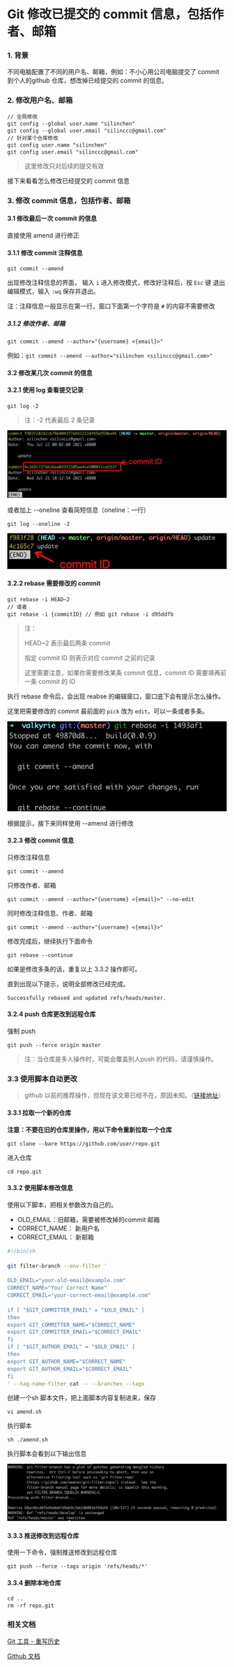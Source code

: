 # Git 修改已提交的 commit 信息，包括作者、邮箱



### 1. 背景

不同电脑配置了不同的用户名、邮箱，例如：不小心用公司电脑提交了 commit 到个人的github 仓库，想改掉已经提交的 commit 的信息。



### 2. 修改用户名、邮箱

```shell
// 全局修改
git config --global user.name "silinchen"
git config --global user.email "silinccc@gmail.com"
// 针对某个仓库修改
git config user.name "silinchen"
git config user.email "silinccc@gmail.com"
```

> 这里修改只对后续的提交有效



接下来看看怎么修改已经提交的 commit 信息

### 3. 修改 commit 信息，包括作者、邮箱

#### 3.1 修改最后一次 commit 的信息

直接使用  amend 进行修正

#### 3.1.1 修改 commit 注释信息

```shell
git commit --amend
```

出现修改注释信息的界面， 输入 `i` 进入修改模式，修改好注释后，按 `Esc` 键 退出编辑模式，输入 `:wq` 保存并退出。

注：注释信息一般显示在第一行，窗口下面第一个字符是 `#` 的内容不需要修改



##### 3.1.2 修改作者、邮箱

```shell
git commit --amend --author="{username} <{email}>"
```

例如：`git commit --amend --author="silinchen <silinccc@gmail.com>"`



#### 3.2 修改某几次 commit 的信息

#### 3.2.1 使用 log 查看提交记录

```shell
git log -2

```

> 注：-2 代表最后 2 条记录

![git log -2](./images/git-log--2.png)

或者加上 --oneline 查看简短信息（oneline：一行）

```
git log --oneline -2
```

![git log --oneline -2](./images/git-log---oneline--2.png)



#### 3.2.2 rebase 需要修改的 commit

```shell
git rebase -i HEAD~2
// 或者
git rebase -i {commitID} // 例如 git rebase -i d95ddfb
```

> 注：
>
> HEAD~2 表示最后两条 commit
>
> 指定 commit ID 则表示对应 commit 之前的记录
>
> 这里需要注意，如果你需要修改某条 commit 信息，commit ID 需要填再前一条 commit 的 ID



执行 rebase 命令后，会出现 reabse 的编辑窗口，窗口底下会有提示怎么操作。

这里把需要修改的 commit 最前面的 `pick` 改为 `edit`，可以一条或者多条。

![git rebase tips](./images/git-rebase-tips.png)

根据提示，接下来同样使用 --amend 进行修改

#### 3.2.3 修改 commit 信息

只修改注释信息

```shell
git commit --amend
```

只修改作者、邮箱

```shell
git commit --amend --author="{username} <{email}>" --no-edit
```

同时修改注释信息、作者、邮箱

```shell
git commit --amend --author="{username} <{email}>"
```



修改完成后，继续执行下面命令

```shell
git rebase --continue
```



如果是修改多条的话，重复以上 3.3.2 操作即可。

直到出现以下提示，说明全部修改已经完成。

```
Successfully rebased and updated refs/heads/master.
```



#### 3.2.4 push 仓库更改到远程仓库

强制 push

```shell
git push --force origin master
```

> 注：当仓库是多人操作时，可能会覆盖别人push 的代码，请谨慎操作。



### 3.3 使用脚本自动更改

> github 以前的推荐操作，但现在该文章已经不在，原因未知。（[链接地址](https://link.zhihu.com/?target=https%3A//docs.github.com/en/github/using-git/changing-author-info)）



#### 3.3.1 拉取一个新的仓库

**注意：不要在旧的仓库里操作，用以下命令重新拉取一个仓库**

```shell
git clone --bare https://github.com/user/repo.git
```

进入仓库

```shell
cd repo.git
```



#### 3.3.2 使用脚本修改信息

使用以下脚本，把相关参数改为自己的。

* OLD_EMAIL：旧邮箱，需要被修改掉的commit 邮箱
* CORRECT_NAME： 新用户名
* CORRECT_EMAIL： 新邮箱

```bash
#!/bin/sh

git filter-branch --env-filter '

OLD_EMAIL="your-old-email@example.com"
CORRECT_NAME="Your Correct Name"
CORRECT_EMAIL="your-correct-email@example.com"

if [ "$GIT_COMMITTER_EMAIL" = "$OLD_EMAIL" ]
then
export GIT_COMMITTER_NAME="$CORRECT_NAME"
export GIT_COMMITTER_EMAIL="$CORRECT_EMAIL"
fi
if [ "$GIT_AUTHOR_EMAIL" = "$OLD_EMAIL" ]
then
export GIT_AUTHOR_NAME="$CORRECT_NAME"
export GIT_AUTHOR_EMAIL="$CORRECT_EMAIL"
fi
' --tag-name-filter cat -- --branches --tags
```

创建一个sh 脚本文件，把上面脚本内容复制进来，保存

```shell
vi amend.sh
```

执行脚本

```shell
sh ./amend.sh
```

执行脚本会看到以下输出信息

![sh output](./images/sh-output.png)



#### 3.3.3 推送修改到远程仓库

使用一下命令，强制推送修改到远程仓库

```shell
git push --force --tags origin 'refs/heads/*'
```



#### 3.3.4 删除本地仓库

```shell
cd ..
rm -rf repo.git
```



### 相关文档

[Git 工具 - 重写历史](https://git-scm.com/book/zh/v2/Git-%E5%B7%A5%E5%85%B7-%E9%87%8D%E5%86%99%E5%8E%86%E5%8F%B2)

[Github 文档](https://docs.github.com/en/get-started/using-git)

